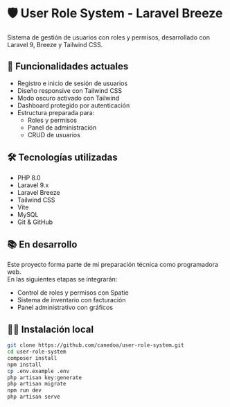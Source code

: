 # 🛡️ User Role System - Laravel Breeze

Sistema de gestión de usuarios con roles y permisos, desarrollado con Laravel 9, Breeze y Tailwind CSS.

## 🚀 Funcionalidades actuales

-   Registro e inicio de sesión de usuarios
-   Diseño responsive con Tailwind CSS
-   Modo oscuro activado con Tailwind
-   Dashboard protegido por autenticación
-   Estructura preparada para:
    -   Roles y permisos
    -   Panel de administración
    -   CRUD de usuarios

## 🛠 Tecnologías utilizadas

-   PHP 8.0
-   Laravel 9.x
-   Laravel Breeze
-   Tailwind CSS
-   Vite
-   MySQL
-   Git & GitHub

## 📚 En desarrollo

Este proyecto forma parte de mi preparación técnica como programadora web.  
En las siguientes etapas se integrarán:

-   Control de roles y permisos con Spatie
-   Sistema de inventario con facturación
-   Panel administrativo con gráficos

## 👩‍💻 Instalación local

```bash
git clone https://github.com/canedoa/user-role-system.git
cd user-role-system
composer install
npm install
cp .env.example .env
php artisan key:generate
php artisan migrate
npm run dev
php artisan serve
```
